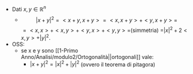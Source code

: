 - Dati $x,y\in \mathbb{R}^n$
	- $$|x+y|^2=<x+y,x+y>=<x,x+y>+<y,x+y>=$$
	   $=<x,x>+<x,y>+<y,x>+<y,y>=$(simmetria)
	   =$|x|^{2}+2<x,y>+|y|^{2}$.
- OSS:
	- se x e y sono [[1-Primo Anno/Analisi/modulo2/Ortogonalità||ortogonali]] vale:
		- $|x+y|^{2}=|x|^{2}+|y|^2$ (ovvero il teorema di pitagora)